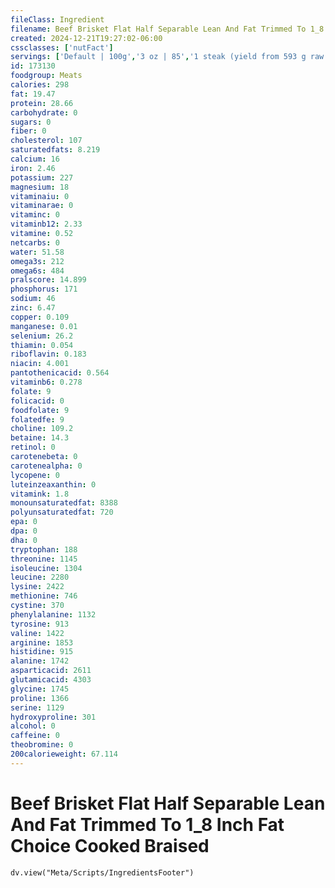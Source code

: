 ```yaml
---
fileClass: Ingredient
filename: Beef Brisket Flat Half Separable Lean And Fat Trimmed To 1_8 Inch Fat Choice Cooked Braised
created: 2024-12-21T19:27:02-06:00
cssclasses: ['nutFact']
servings: ['Default | 100g','3 oz | 85','1 steak (yield from 593 g raw meat) | 409']
id: 173130
foodgroup: Meats
calories: 298
fat: 19.47
protein: 28.66
carbohydrate: 0
sugars: 0
fiber: 0
cholesterol: 107
saturatedfats: 8.219
calcium: 16
iron: 2.46
potassium: 227
magnesium: 18
vitaminaiu: 0
vitaminarae: 0
vitaminc: 0
vitaminb12: 2.33
vitamine: 0.52
netcarbs: 0
water: 51.58
omega3s: 212
omega6s: 484
pralscore: 14.899
phosphorus: 171
sodium: 46
zinc: 6.47
copper: 0.109
manganese: 0.01
selenium: 26.2
thiamin: 0.054
riboflavin: 0.183
niacin: 4.001
pantothenicacid: 0.564
vitaminb6: 0.278
folate: 9
folicacid: 0
foodfolate: 9
folatedfe: 9
choline: 109.2
betaine: 14.3
retinol: 0
carotenebeta: 0
carotenealpha: 0
lycopene: 0
luteinzeaxanthin: 0
vitamink: 1.8
monounsaturatedfat: 8388
polyunsaturatedfat: 720
epa: 0
dpa: 0
dha: 0
tryptophan: 188
threonine: 1145
isoleucine: 1304
leucine: 2280
lysine: 2422
methionine: 746
cystine: 370
phenylalanine: 1132
tyrosine: 913
valine: 1422
arginine: 1853
histidine: 915
alanine: 1742
asparticacid: 2611
glutamicacid: 4303
glycine: 1745
proline: 1366
serine: 1129
hydroxyproline: 301
alcohol: 0
caffeine: 0
theobromine: 0
200calorieweight: 67.114
---
```


# Beef Brisket Flat Half Separable Lean And Fat Trimmed To 1_8 Inch Fat Choice Cooked Braised

```dataviewjs
dv.view("Meta/Scripts/IngredientsFooter")
```